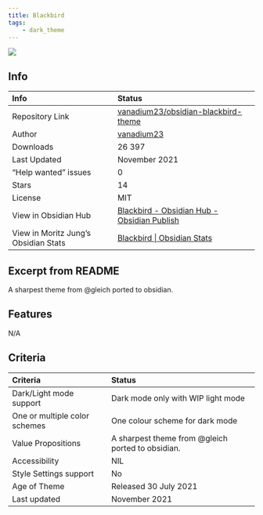 ```yaml
---
title: Blackbird
tags:
    - dark_theme
---
```


<img src="https://raw.githubusercontent.com/vanadium23/obsidian-blackbird-theme/refs/heads/master/images/example.png">

## Info
| Info | Status |
| :---- | :---- |
| Repository Link | [vanadium23/obsidian-blackbird-theme](https://github.com/vanadium23/obsidian-blackbird-theme) |
| Author | [vanadium23](https://github.com/vanadium23) |
| Downloads | 26 397 |
| Last Updated | November 2021 |
| “Help wanted” issues | 0 |
| Stars | 14 |
| License | MIT |
| View in Obsidian Hub | [Blackbird \- Obsidian Hub \- Obsidian Publish](https://publish.obsidian.md/hub/02+-+Community+Expansions/02.05+All+Community+Expansions/Themes/Blackbird) |
| View in Moritz Jung’s Obsidian Stats | [Blackbird \| Obsidian Stats](https://www.moritzjung.dev/obsidian-stats/themes/blackbird/) |

## Excerpt from README
A sharpest theme from @gleich ported to obsidian.

## Features
N/A


## Criteria
| Criteria | Status | 
| :---- | :---- | 
| Dark/Light mode support | Dark mode only with WIP light mode | 
| One or multiple color schemes | One colour scheme for dark mode | 
| Value Propositions | A sharpest theme from @gleich ported to obsidian. |
| Accessibility | NIL | 
| Style Settings support | No | 
| Age of Theme | Released 30 July 2021 | 
| Last updated | November 2021 | 